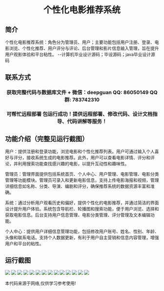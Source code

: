 <p><h1 align="center">个性化电影推荐系统</h1></p>

## 简介
个性化电影推荐系统：角色分为管理员、用户；主要功能包括用户注册、登录、电影浏览、个性化推荐、用户评分与评论、后台管理和影片信息输入管理，旨在提升用户观影体验和平台粘性。    --计算机毕业设计源码；毕设源码；java毕业设计源码


## 联系方式
<p><h3 align="center">获取完整代码与数据库文件 + 微信：deepguan QQ: 86050149 QQ群: 783742310</h3></p>
<p><h3 align="center">可帮忙远程部署 包运行成功！提供远程部署、修改代码、设计文档指导、代码讲解等服务！</h3></p>

## 功能介绍（完整见运行截图）
用户：提供注册和登录功能，浏览电影和个性化推荐列表。用户可通过输入个人喜好与评分，接收系统生成的电影推荐。此外，用户可以查看电影详情、评分和评论，并利用搜索功能查找感兴趣的电影，以提升互动性和趣味性。

管理员：管理界面提供包括系统首页、个人中心、用户管理、电影管理、电影分类管理等功能模块。管理员可录入和更新电影信息，支持上传电影海报和视频，管理详细信息如名称、分类、导演、编剧和评分，确保推荐系统的数据资源丰富和准确。

系统：通过分析用户观看历史和偏好，提供个性化的电影推荐，并通过简洁的界面设计提升用户体验。系统包含导航栏、轮播图和搜索功能，便于用户浏览、选择和获取电影信息。后台支持用户信息管理、电影分类管理、评分管理及文本编辑功能。

个人中心：提供用户详细信息管理功能，包括修改用户账号、姓名、性别、年龄、头像和联系电话。支持个人数据更新，有利于用户自主营销和信息内容管理，增强用户和平台的粘性。


## 运行截图
![](img/001.jpg)
![](img/002.jpg)
![](img/003.jpg)
![](img/004.jpg)
![](img/005.jpg)
![](img/006.jpg)
![](img/007.jpg)
![](img/008.jpg)
![](img/009.jpg)
![](img/010.jpg)
![](img/011.jpg)
![](img/012.jpg)
![](img/013.jpg)
![](img/014.jpg)

<p>本代码来源于网络,仅供学习参考使用!</p>
